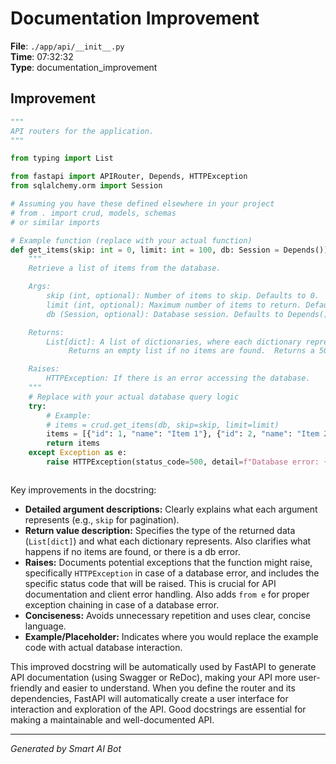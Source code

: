 # Documentation Improvement

**File**: `./app/api/__init__.py`  
**Time**: 07:32:32  
**Type**: documentation_improvement

## Improvement

```python
"""
API routers for the application.
""" 

from typing import List

from fastapi import APIRouter, Depends, HTTPException
from sqlalchemy.orm import Session

# Assuming you have these defined elsewhere in your project
# from . import crud, models, schemas  
# or similar imports

# Example function (replace with your actual function)
def get_items(skip: int = 0, limit: int = 100, db: Session = Depends()) -> List[dict]:
    """
    Retrieve a list of items from the database.

    Args:
        skip (int, optional): Number of items to skip. Defaults to 0.
        limit (int, optional): Maximum number of items to return. Defaults to 100.
        db (Session, optional): Database session. Defaults to Depends().

    Returns:
        List[dict]: A list of dictionaries, where each dictionary represents an item.
             Returns an empty list if no items are found.  Returns a 500 status if there is a db error.

    Raises:
        HTTPException: If there is an error accessing the database.
    """
    # Replace with your actual database query logic
    try:
        # Example:
        # items = crud.get_items(db, skip=skip, limit=limit)
        items = [{"id": 1, "name": "Item 1"}, {"id": 2, "name": "Item 2"}]  # Placeholder
        return items
    except Exception as e:
        raise HTTPException(status_code=500, detail=f"Database error: {e}") from e



```

Key improvements in the docstring:

* **Detailed argument descriptions:** Clearly explains what each argument represents (e.g., `skip` for pagination).
* **Return value description:**  Specifies the type of the returned data (`List[dict]`) and what each dictionary represents.  Also clarifies what happens if no items are found, or there is a db error.
* **Raises:** Documents potential exceptions that the function might raise, specifically `HTTPException` in case of a database error, and includes the specific status code that will be raised.  This is crucial for API documentation and client error handling.  Also adds `from e` for proper exception chaining in case of a database error.
* **Conciseness:**  Avoids unnecessary repetition and uses clear, concise language.
* **Example/Placeholder:** Indicates where you would replace the example code with actual database interaction.

This improved docstring will be automatically used by FastAPI to generate API documentation (using Swagger or ReDoc), making your API more user-friendly and easier to understand.  When you define the router and its dependencies, FastAPI will automatically create a user interface for interaction and exploration of the API.  Good docstrings are essential for making a maintainable and well-documented API.

---
*Generated by Smart AI Bot*
